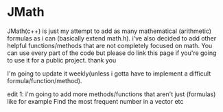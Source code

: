 # JMath
 JMath(c++) is just my attempt to add as many mathematical (arithmetic) formulas as i can (basically extend math.h).
 i've also decided to add other helpful functions/methods that are not completely focused on math.
 You can use every part of the code but please do link this page if you're going to use it for a public project. thank you
 
 I'm going to update it weekly(unless i gotta have to implement a difficult formula/function/method).
 
 edit 1:
 i'm going to add more methods/functions that aren't just (formulas) like for example Find the most frequent number in a vector etc

